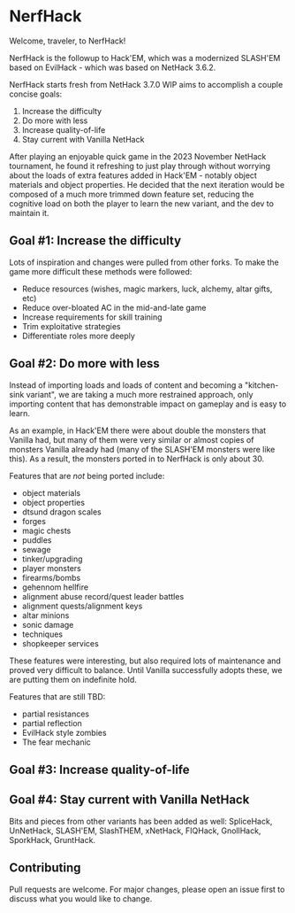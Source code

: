 # NerfHack

Welcome, traveler, to NerfHack!  

NerfHack is the followup to Hack'EM, which was a modernized SLASH'EM based on EvilHack - which was based on NetHack 3.6.2.

NerfHack starts fresh from NetHack 3.7.0 WIP aims to accomplish a couple concise goals:

1) Increase the difficulty
2) Do more with less
3) Increase quality-of-life
4) Stay current with Vanilla NetHack

After playing an enjoyable quick game in the 2023 November NetHack tournament, he found it refreshing to just play through without worrying about the loads of extra features added in Hack'EM - notably object materials and object properties. He decided that the next iteration would be composed of a much more trimmed down feature set, reducing the cognitive load on both the player to learn the new variant, and the dev to maintain it.

## Goal #1: Increase the difficulty

Lots of inspiration and changes were pulled from other forks. To make the game more difficult these methods were followed:

* Reduce resources (wishes, magic markers, luck, alchemy, altar gifts, etc)
* Reduce over-bloated AC in the mid-and-late game
* Increase requirements for skill training
* Trim exploitative strategies
* Differentiate roles more deeply

## Goal #2: Do more with less

Instead of importing loads and loads of content and becoming a "kitchen-sink variant", we are taking a much more restrained approach, only importing content that has demonstrable impact on gameplay and is easy to learn.

As an example, in Hack'EM there were about double the monsters that Vanilla had, but many of them were very similar or almost copies of monsters Vanilla already had (many of the SLASH'EM monsters were like this). As a result, the monsters ported in to NerfHack is only about 30.

Features that are *not* being ported include:
- object materials
- object properties
- dtsund dragon scales
- forges
- magic chests
- puddles
- sewage
- tinker/upgrading
- player monsters
- firearms/bombs
- gehennom hellfire
- alignment abuse record/quest leader battles
- alignment quests/alignment keys
- altar minions
- sonic damage
- techniques
- shopkeeper services

These features were interesting, but also required lots of maintenance and proved very difficult to balance. Until Vanilla successfully adopts these, we are putting them on indefinite hold.

Features that are still TBD:
- partial resistances
- partial reflection
- EvilHack style zombies
- The fear mechanic

## Goal #3: Increase quality-of-life
## Goal #4: Stay current with Vanilla NetHack

Bits and pieces from other variants has been added as well: SpliceHack, UnNetHack, SLASH'EM, SlashTHEM, xNetHack, FIQHack, GnollHack, SporkHack, GruntHack.

## Contributing

Pull requests are welcome. For major changes, please open an issue first to discuss what you would like to change.